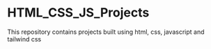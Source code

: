 # HTML_CSS_JS_Projects
This repository contains projects built using html, css, javascript and tailwind css
